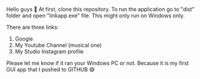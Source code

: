 Hello guys 👋
At first, clone this repository.
To run the application go to "dist" folder and open "linkapp.exe" file. This might only run on Windows only.

There are three links:
1) Google
2) My Youtube Channel (musical one)
3) My Studio Instagram profile

Please let me know if it ran your Windows PC or not. Because it is my first GUI app that I pushed to GITHUB 😅
